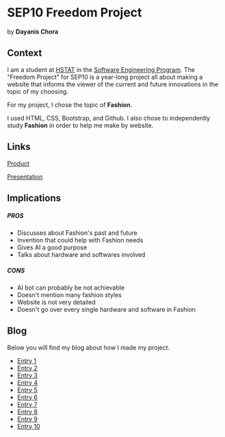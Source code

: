 # SEP10 Freedom Project
by **Dayanis Chora**

## Context
I am a student at [HSTAT](https://www.hstat.org/) in the [Software Engineering Program](https://hstatsep.github.io/). The "Freedom Project" for SEP10 is a year-long project all about making a website that informs the viewer of the current and future innovations in the topic of my choosing.

For my project, I chose the topic of **Fashion**. 

I used HTML, CSS, Bootstrap, and Github. I also chose to independently study **Fashion** in order to help me make by website.

## Links

[Product](https://dayanisc7709.github.io/sep10-freedom-project/)

[Presentation](https://docs.google.com/presentation/d/1XnD_tvlwgvMbjPv7BU_mPbY7NdWncD2vjS0nMR_GjVI/edit)

## Implications
##### PROS
* Discusses about Fashion's past and future
* Invention that could help with Fashion needs
* Gives AI a good purpose
* Talks about hardware and softwares involved

##### CONS

* AI bot can probably be not achievable
* Doesn't mention many fashion styles
* Website is not very detailed
* Doesn't go over every single hardware and software in Fashion

## Blog
Below you will find my blog about how I made my project.

* [Entry 1](blog/entry01.md)
* [Entry 2](blog/entry02.md)
* [Entry 3](blog/entry03.md)
* [Entry 4](blog/entry04.md)
* [Entry 5](blog/entry05.md)
* [Entry 6](blog/entry06.md)
* [Entry 7](blog/entry07.md)
* [Entry 8](blog/entry08.md)
* [Entry 9](blog/entry09.md)
* [Entry 10](blog/entry10.md)
